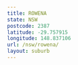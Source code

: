 ```yaml
---
title: ROWENA
state: NSW
postcode: 2387
latitude: -29.757915
longitude: 148.837106
url: /nsw/rowena/
layout: suburb
---
```

